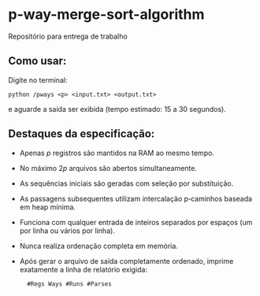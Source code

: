 # p-way-merge-sort-algorithm
Repositório para entrega de trabalho

Como usar:
----------
Digite no terminal:

    python /pways <p> <input.txt> <output.txt>

e aguarde a saída ser exibida (tempo estimado: 15 a 30 segundos).

Destaques da especificação:
---------------------------
* Apenas *p* registros são mantidos na RAM ao mesmo tempo.
* No máximo 2*p* arquivos são abertos simultaneamente.
* As sequências iniciais são geradas com seleção por substituição.
* As passagens subsequentes utilizam intercalação p‑caminhos baseada em heap mínima.
* Funciona com qualquer entrada de inteiros separados por espaços (um por linha ou vários por linha).
* Nunca realiza ordenação completa em memória.
* Após gerar o arquivo de saída completamente ordenado, imprime exatamente a linha de relatório exigida:

        #Regs Ways #Runs #Parses

